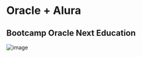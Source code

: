 # Oracle + Alura

## Bootcamp Oracle Next Education

![image](https://user-images.githubusercontent.com/100095709/231307477-8be2293f-9272-4f47-b119-d1957a5023cc.png)
